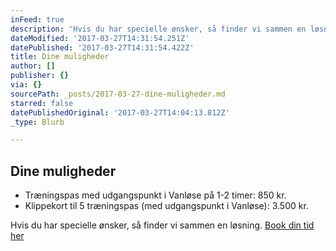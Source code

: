 ```yaml
---
inFeed: true
description: 'Hvis du har specielle ønsker, så finder vi sammen en løsning.'
dateModified: '2017-03-27T14:31:54.251Z'
datePublished: '2017-03-27T14:31:54.422Z'
title: Dine muligheder
author: []
publisher: {}
via: {}
sourcePath: _posts/2017-03-27-dine-muligheder.md
starred: false
datePublishedOriginal: '2017-03-27T14:04:13.812Z'
_type: Blurb

---
```

## Dine muligheder

* Træningspas med udgangspunkt i Vanløse på 1-2 timer: 850 kr.
* Klippekort til 5 træningspas (med udgangspunkt i Vanløse): 3.500 kr.

Hvis du har specielle ønsker, så finder vi sammen en løsning.
[Book din tid her][0]

[0]: http://lobementor.com/booking